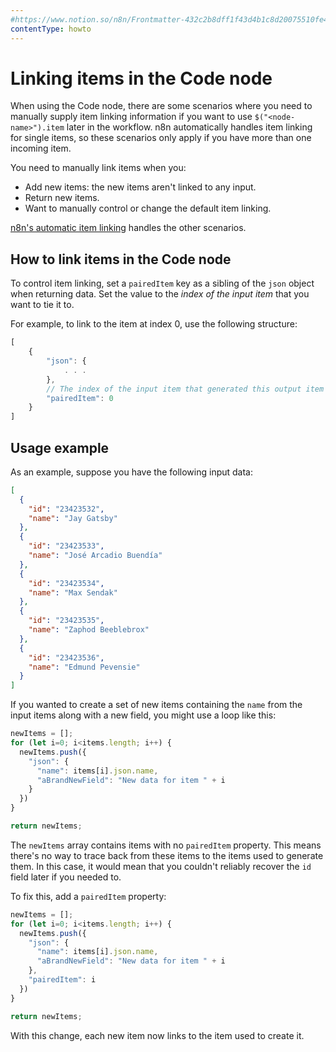 ```yaml
---
#https://www.notion.so/n8n/Frontmatter-432c2b8dff1f43d4b1c8d20075510fe4
contentType: howto
---
```


<!-- vale off -->

# Linking items in the Code node

When using the Code node, there are some scenarios where you need to manually supply item linking information if you want to use `$("<node-name>").item` later in the workflow. n8n automatically handles item linking for single items, so these scenarios only apply if you have more than one incoming item.

You need to manually link items when you:

* Add new items: the new items aren't linked to any input.
* Return new items.
* Want to manually control or change the default item linking.

[n8n's automatic item linking](/new-data/item-linking/concepts.md) handles the other scenarios.

## How to link items in the Code node

To control item linking, set a `pairedItem` key as a sibling of the `json` object when returning data. Set the value to the *index of the input item* that you want to tie it to.

For example, to link to the item at index 0, use the following structure:

```javascript
[
	{
		"json": {
			. . . 
		},
		// The index of the input item that generated this output item
		"pairedItem": 0
	}
]
```


## Usage example

As an example, suppose you have the following input data:

```json
[
  {
    "id": "23423532",
    "name": "Jay Gatsby"
  },
  {
    "id": "23423533",
    "name": "José Arcadio Buendía"
  },
  {
    "id": "23423534",
    "name": "Max Sendak"
  },
  {
    "id": "23423535",
    "name": "Zaphod Beeblebrox"
  },
  {
    "id": "23423536",
    "name": "Edmund Pevensie"
  }
]
```

If you wanted to create a set of new items containing the `name` from the input items along with a new field, you might use a loop like this:

```javascript
newItems = [];
for (let i=0; i<items.length; i++) {
  newItems.push({
    "json": {
      "name": items[i].json.name,
      "aBrandNewField": "New data for item " + i
    }
  })
}

return newItems;
```

The `newItems` array contains items with no `pairedItem` property. This means there's no way to trace back from these items to the items used to generate them. In this case, it would mean that you couldn't reliably recover the `id` field later if you needed to.

To fix this, add a `pairedItem` property:

```javascript
newItems = [];
for (let i=0; i<items.length; i++) {
  newItems.push({
    "json": {
      "name": items[i].json.name,
      "aBrandNewField": "New data for item " + i
    },
    "pairedItem": i
  })
}

return newItems;
```

With this change, each new item now links to the item used to create it.

